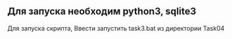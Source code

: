 ## Для запуска необходим python3, sqlite3
Для запуска скрипта, Ввести запустить task3.bat из директории Task04